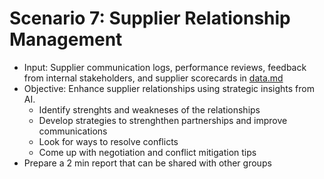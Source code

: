 # Scenario 7: Supplier Relationship Management
- Input: Supplier communication logs, performance reviews, feedback from internal stakeholders, and supplier scorecards in [data.md](data.md)
- Objective: Enhance supplier relationships using strategic insights from AI.
  - Identify strenghts and weakneses of the relationships
  - Develop strategies to strenghthen partnerships and improve communications
  - Look for ways to resolve conflicts
  - Come up with negotiation and conflict mitigation tips
- Prepare a 2 min report that can be shared with other groups
